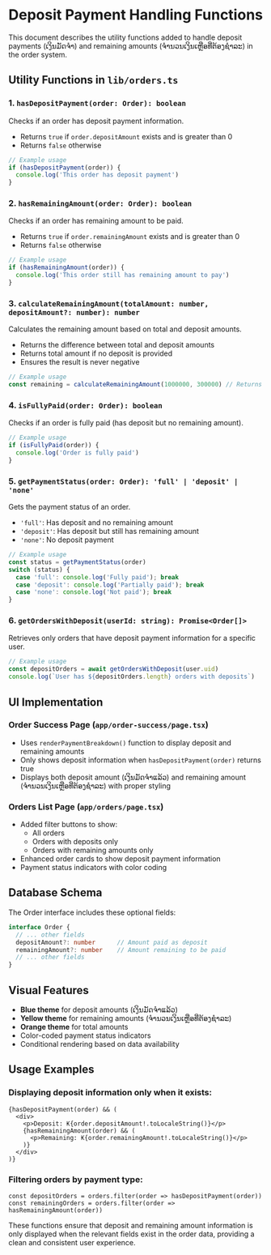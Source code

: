 # Deposit Payment Handling Functions

This document describes the utility functions added to handle deposit payments (ເງິນມັດຈຳ) and remaining amounts (ຈຳນວນເງິນເຫຼືອທີ່ຕ້ອງຊຳລະ) in the order system.

## Utility Functions in `lib/orders.ts`

### 1. `hasDepositPayment(order: Order): boolean`
Checks if an order has deposit payment information.
- Returns `true` if `order.depositAmount` exists and is greater than 0
- Returns `false` otherwise

```typescript
// Example usage
if (hasDepositPayment(order)) {
  console.log('This order has deposit payment')
}
```

### 2. `hasRemainingAmount(order: Order): boolean`
Checks if an order has remaining amount to be paid.
- Returns `true` if `order.remainingAmount` exists and is greater than 0
- Returns `false` otherwise

```typescript
// Example usage
if (hasRemainingAmount(order)) {
  console.log('This order still has remaining amount to pay')
}
```

### 3. `calculateRemainingAmount(totalAmount: number, depositAmount?: number): number`
Calculates the remaining amount based on total and deposit amounts.
- Returns the difference between total and deposit amounts
- Returns total amount if no deposit is provided
- Ensures the result is never negative

```typescript
// Example usage
const remaining = calculateRemainingAmount(1000000, 300000) // Returns 700000
```

### 4. `isFullyPaid(order: Order): boolean`
Checks if an order is fully paid (has deposit but no remaining amount).

```typescript
// Example usage
if (isFullyPaid(order)) {
  console.log('Order is fully paid')
}
```

### 5. `getPaymentStatus(order: Order): 'full' | 'deposit' | 'none'`
Gets the payment status of an order.
- `'full'`: Has deposit and no remaining amount
- `'deposit'`: Has deposit but still has remaining amount
- `'none'`: No deposit payment

```typescript
// Example usage
const status = getPaymentStatus(order)
switch (status) {
  case 'full': console.log('Fully paid'); break
  case 'deposit': console.log('Partially paid'); break
  case 'none': console.log('Not paid'); break
}
```

### 6. `getOrdersWithDeposit(userId: string): Promise<Order[]>`
Retrieves only orders that have deposit payment information for a specific user.

```typescript
// Example usage
const depositOrders = await getOrdersWithDeposit(user.uid)
console.log(`User has ${depositOrders.length} orders with deposits`)
```

## UI Implementation

### Order Success Page (`app/order-success/page.tsx`)
- Uses `renderPaymentBreakdown()` function to display deposit and remaining amounts
- Only shows deposit information when `hasDepositPayment(order)` returns true
- Displays both deposit amount (ເງິນມັດຈຳແລ້ວ) and remaining amount (ຈຳນວນເງິນເຫຼືອທີ່ຕ້ອງຊຳລະ) with proper styling

### Orders List Page (`app/orders/page.tsx`)
- Added filter buttons to show:
  - All orders
  - Orders with deposits only
  - Orders with remaining amounts only
- Enhanced order cards to show deposit payment information
- Payment status indicators with color coding

## Database Schema
The Order interface includes these optional fields:
```typescript
interface Order {
  // ... other fields
  depositAmount?: number      // Amount paid as deposit
  remainingAmount?: number    // Amount remaining to be paid
  // ... other fields
}
```

## Visual Features
- **Blue theme** for deposit amounts (ເງິນມັດຈຳແລ້ວ)
- **Yellow theme** for remaining amounts (ຈຳນວນເງິນເຫຼືອທີ່ຕ້ອງຊຳລະ)
- **Orange theme** for total amounts
- Color-coded payment status indicators
- Conditional rendering based on data availability

## Usage Examples

### Displaying deposit information only when it exists:
```tsx
{hasDepositPayment(order) && (
  <div>
    <p>Deposit: ₭{order.depositAmount!.toLocaleString()}</p>
    {hasRemainingAmount(order) && (
      <p>Remaining: ₭{order.remainingAmount!.toLocaleString()}</p>
    )}
  </div>
)}
```

### Filtering orders by payment type:
```tsx
const depositOrders = orders.filter(order => hasDepositPayment(order))
const remainingOrders = orders.filter(order => hasRemainingAmount(order))
```

These functions ensure that deposit and remaining amount information is only displayed when the relevant fields exist in the order data, providing a clean and consistent user experience.